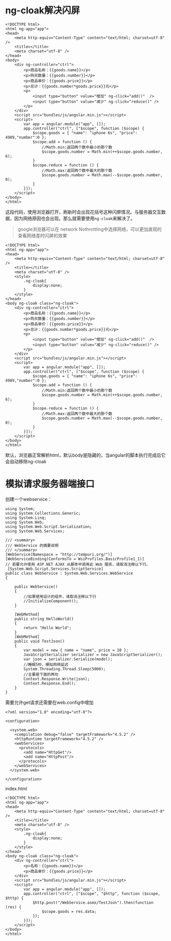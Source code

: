 # ng-cloak解决闪屏

	<!DOCTYPE html>
	<html ng-app="app">
	<head>
	    <meta http-equiv="Content-Type" content="text/html; charset=utf-8" />
	    <title></title>
	    <meta charset="utf-8" />
	</head>
	<body>
	    <div ng-controller="ctrl">
	        <p>商品名称：{{goods.name}}</p>
	        <p>购买数量：{{goods.number}}</p>
	        <p>商品单价：{{goods.price}}</p>
	        <p>总计：{{goods.number*goods.price}}元</p>
	        <p>
	            <input type="button" value="增加" ng-click="add()"  />
	            <input type="button" value="减少" ng-click="reduce()" />
	        </p>
	    </div>
	    <script src="bundles/js/angular.min.js"></script>
	    <script>
	        var app = angular.module("app", []);
	        app.controller("ctrl", ["$scope", function ($scope) {
	            $scope.goods = { "name": "iphone 6s", "price": 4989,"number":0 };
	            $scope.add = function () {
	                //Math.min:返回两个数中最小的那个数
	                $scope.goods.number = Math.min(++$scope.goods.number, 6);
	            }
	            $scope.reduce = function () {
	                //Math.max:返回两个数中最大的那个数
	                $scope.goods.number = Math.max(--$scope.goods.number, 0);
	            }
	        }]);
	    </script>
	</body>
	</html>

这段代码，使用浏览器打开，刷新时会出现花括号这种闪屏情况。与服务器交互数据，因为网络原因也会出现。那么就需要使用``ng-cloak``来解决了。

> google浏览器可以在 network Nothrottling中选择网络，可以更加直观的查看网络差时闪屏的效果


	<!DOCTYPE html>
	<html ng-app="app">
	<head>
	    <meta http-equiv="Content-Type" content="text/html; charset=utf-8" />
	    <title></title>
	    <meta charset="utf-8" />
	    <style>
	        .ng-cloak{
	            display:none;
	        }
	    </style>
	</head>
	<body ng-cloak class="ng-cloak">
	    <div ng-controller="ctrl">
	        <p>商品名称：{{goods.name}}</p>
	        <p>购买数量：{{goods.number}}</p>
	        <p>商品单价：{{goods.price}}</p>
	        <p>总计：{{goods.number*goods.price}}元</p>
	        <p>
	            <input type="button" value="增加" ng-click="add()"  />
	            <input type="button" value="减少" ng-click="reduce()" />
	        </p>
	    </div>
	    <script src="bundles/js/angular.min.js"></script>
	    <script>
	        var app = angular.module("app", []);
	        app.controller("ctrl", ["$scope", function ($scope) {
	            $scope.goods = { "name": "iphone 6s", "price": 4989,"number":0 };
	            $scope.add = function () {
	                //Math.min:返回两个数中最小的那个数
	                $scope.goods.number = Math.min(++$scope.goods.number, 6);
	            }
	            $scope.reduce = function () {
	                //Math.max:返回两个数中最大的那个数
	                $scope.goods.number = Math.max(--$scope.goods.number, 0);
	            }
	        }]);
	    </script>
	</body>
	</html>


默认，浏览器正常解析html，默认body是隐藏的，当angular的脚本执行完成后它会自动移除ng-cloak


# 模拟请求服务器端接口

创建一个webservice：


	using System;
	using System.Collections.Generic;
	using System.Linq;
	using System.Web;
	using System.Web.Script.Serialization;
	using System.Web.Services;
	
	/// <summary>
	/// WebService 的摘要说明
	/// </summary>
	[WebService(Namespace = "http://tempuri.org/")]
	[WebServiceBinding(ConformsTo = WsiProfiles.BasicProfile1_1)]
	// 若要允许使用 ASP.NET AJAX 从脚本中调用此 Web 服务，请取消注释以下行。 
	 [System.Web.Script.Services.ScriptService]
	public class WebService : System.Web.Services.WebService
	{
	
	    public WebService()
	    {
	        //如果使用设计的组件，请取消注释以下行 
	        //InitializeComponent(); 
	    }
	
	    [WebMethod]
	    public string HelloWorld()
	    {
	        return "Hello World";
	    }
	    [WebMethod]
	    public void TestJson()
	    {
	        var model = new { name = "name", price = 10 };
	        JavaScriptSerializer serializer = new JavaScriptSerializer();
	        var json = serializer.Serialize(model);
			//睡眠5秒，模拟网络延迟
	        System.Threading.Thread.Sleep(5000);
	        //主要是下面的两句 
	        Context.Response.Write(json);
	        Context.Response.End();
	    }
	}

需要允许get请求还需要在web.config中增加

	<?xml version="1.0" encoding="utf-8"?>
	
	<configuration>
	
	  <system.web>
	    <compilation debug="false" targetFramework="4.5.2" />
	    <httpRuntime targetFramework="4.5.2" />
	    <webServices>
	      <protocols>
	        <add name="HttpGet"/>
	        <add name="HttpPost"/>
	      </protocols>
	    </webServices>
	  </system.web>
	
	</configuration>


index.html

	<!DOCTYPE html>
	<html ng-app="app">
	<head>
	    <meta http-equiv="Content-Type" content="text/html; charset=utf-8" />
	    <title></title>
	    <meta charset="utf-8" />
	    <style>
	        .ng-cloak{
	            display:none;
	        }
	    </style>
	</head>
	<body ng-cloak class="ng-cloak">
	    <div ng-controller="ctrl">
	        <p>名称：{{goods.name}}</p>
	        <p>商品单价：{{goods.price}}</p>
	    </div>
	    <script src="bundles/js/angular.min.js"></script>
	    <script>
	        var app = angular.module("app", []);
	        app.controller("ctrl", ["$scope", "$http", function ($scope, $http) {
	            $http.post("/WebService.asmx/TestJson").then(function (res) {
	                $scope.goods = res.data;
	            });
	        }]);
	    </script>
	</body>
	</html>
